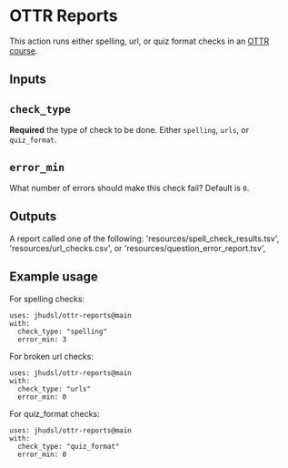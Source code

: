 # OTTR Reports

This action runs either spelling, url, or quiz format checks in an [OTTR course](https://github.com/jhudsl/OTTR_Template).

## Inputs

## `check_type`

**Required** the type of check to be done. Either `spelling`, `urls`, or `quiz_format`.

## `error_min`

What number of errors should make this check fail? Default is `0`.

## Outputs

A report called one of the following:
'resources/spell_check_results.tsv', 'resources/url_checks.csv', or 'resources/question_error_report.tsv',

## Example usage

For spelling checks:
```
uses: jhudsl/ottr-reports@main
with:
  check_type: "spelling"
  error_min: 3
```

For broken url checks:
```
uses: jhudsl/ottr-reports@main
with:
  check_type: "urls"
  error_min: 0
```

For quiz_format checks:
```
uses: jhudsl/ottr-reports@main
with:
  check_type: "quiz_format"
  error_min: 0
```
